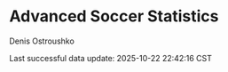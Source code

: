 # Advanced Soccer Statistics
Denis Ostroushko

<!-- gfm -->

Last successful data update: 2025-10-22 22:42:16 CST
